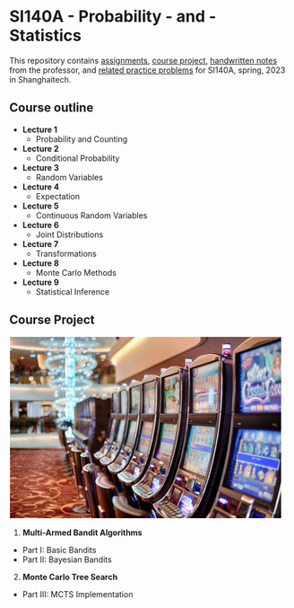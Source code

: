 # SI140A - Probability - and - Statistics
This repository contains [assignments](https://github.com/wangyf9/SI140A-Probability-and-Statistics/tree/main/hw), [course project](https://github.com/wangyf9/SI140A-Probability-and-Statistics/tree/main/Final%20project), [handwritten notes](https://github.com/wangyf9/SI140A-Probability-and-Statistics/tree/main/ppt_spring) from the professor, and [related practice problems](https://github.com/wangyf9/SI140A-Probability-and-Statistics/blob/main/ans-Joseph.pdf) for SI140A, spring, 2023 in Shanghaitech.

## Course outline

- **Lecture 1**
  - Probability and Counting
- **Lecture 2**
  - Conditional Probability
- **Lecture 3**
  - Random Variables
- **Lecture 4**
  - Expectation
- **Lecture 5**
  - Continuous Random Variables
- **Lecture 6**
  - Joint Distributions
- **Lecture 7**
  - Transformations
- **Lecture 8**
  - Monte Carlo Methods
- **Lecture 9**
  - Statistical Inference
  
## Course Project

![bandit](/Final%20project/Bandit%20project/figures/bandit.png)

1. **Multi-Armed Bandit Algorithms**
  - Part I: Basic Bandits
  - Part II: Bayesian Bandits
2. **Monte Carlo Tree Search**
  - Part III: MCTS Implementation
